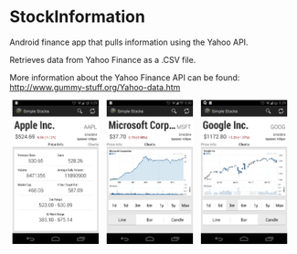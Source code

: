 StockInformation
================

Android finance app that pulls information using the Yahoo API.

Retrieves data from Yahoo Finance as a .CSV file. 

More information about the Yahoo Finance API can be found: http://www.gummy-stuff.org/Yahoo-data.htm

<img src="SimpleStocks/ss2.png" width="30%" height="30%" hspace="5"/>
<img src="SimpleStocks/ss1.png" width="30%" height="30%" hspace="5"/>
<img src="SimpleStocks/ss3.png" width="30%" height="30%" hspace="5"/>
